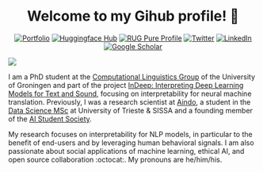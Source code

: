 <h1 align="center">Welcome to my Gihub profile! 🙌</h1>

<p align="center">
  <a href="https://gsarti.com"><img alt="Portfolio" title="Portfolio" src="https://tinyurl.com/gsarti-shield"></a>
  <a href="https://huggingface.co/gsarti"><img alt="Huggingface Hub" title="Huggingface Hub" src="https://tinyurl.com/hf-shield"></a>
  <a href="https://research.rug.nl/en/persons/gabriele-sarti"><img alt="RUG Pure Profile" title="RUG Pure Profile" src="https://tinyurl.com/rug-pure-shield"></a>
  <a href="https://twitter.com/gsarti_"><img alt="Twitter" title="Twitter" src="https://img.shields.io/badge/Twitter-1DA1F2?style=for-the-badge&logo=twitter&logoColor=white"/></a>
  <a href="https://www.linkedin.com/in/gabrielesarti/"><img alt="LinkedIn" title="LinkedIn"src="https://img.shields.io/badge/linkedin-%230077B5.svg?&style=for-the-badge&logo=linkedin&logoColor=white"></a>
  <a href="https://scholar.google.it/citations?user=sK0B_08AAAAJ&hl=en"><img alt="Google Scholar" title="Google Scholar"src="https://img.shields.io/badge/scholar-77a9fa.svg?&style=for-the-badge&logo=google-scholar&logoColor=white"></a>
</p>

<a href="https://github.com/404"><img src="https://user-images.githubusercontent.com/73097560/115834477-dbab4500-a447-11eb-908a-139a6edaec5c.gif"></a>

I am a PhD student at the [Computational Linguistics Group](https://www.rug.nl/research/clcg/research/cl/) of the University of Groningen and part of the project [InDeep: Interpreting Deep Learning Models for Text and Sound](https://interpretingdl.github.io), focusing on interpretability for neural machine translation. Previously, I was a research scientist at [Aindo](https://www.aindo.com), a student in the [Data Science MSc](https://dssc.units.it/) at University of Trieste & SISSA and a founding member of the [AI Student Society](https://www.ai2s.it).

My research focuses on interpretability for NLP models, in particular to the benefit of end-users and by leveraging human behavioral signals. I am also passionate about social applications of machine learning, ethical AI, and open source collaboration :octocat:. My pronouns are he/him/his.
